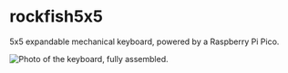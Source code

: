 # rockfish5x5
5x5 expandable mechanical keyboard, powered by a Raspberry Pi Pico.

![Photo of the keyboard, fully assembled.](https://raw.githubusercontent.com/sedwca/rockfish5x5/main/Rockfish%205x10%20photo.jpg)
